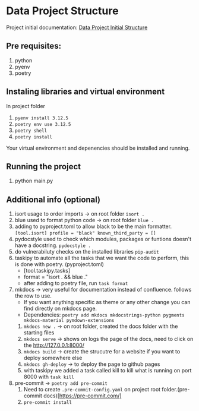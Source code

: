 # Data Project Structure

Project initial documentation: [Data Project Initial Structure](https://AndreFelippeVidal.github.io/project-structure/)

## Pre requisites:
1. python
2. pyenv
3. poetry

## Instaling libraries and virtual environment

In project folder
1. `pyenv install 3.12.5`
2. `poetry env use 3.12.5`
3. `poetry shell`
4. `poetry install`

Your virtual environment and depenencies should be installed and running.

## Running the project

1. python main.py


## Additional info (optional)

1. isort usage to order imports -> on root folder `isort .`
2. blue used to format python code -> on root folder `blue .`
3. adding to pyproject.toml to allow black to be the main formatter.
`[tool.isort]
profile = "black"
known_third_party = []`
4. pydocstyle used to check which modules, packages or funtions doesn't have a docstring. `pydocstyle .`
5. do vulnerabiluty checks on the installed libraries `pip-audit`
6. taskipy to automate all the tasks that we want the code to perform, this is done with poetry. (pyproject.toml)
    - [tool.taskipy.tasks]
    - format = "isort . && blue ."
    - after adding to poetry file, run `task format`
7. mkdocs -> very useful for documentation instead of confluence. follows the row to use.
    - If you want anything specific as theme or any other change you can find directly on mkdocs page.
    - Dependencies: `poetry add mkdocs mkdocstrings-python pygments mkdocs-material pymdown-extensions`
    1. `mkdocs new .` -> on root folder, created the docs folder with the starting files
    2. `mkdocs serve` -> shows on logs the page of the docs, need to click on the http://127.0.0.1:8000/
    3. `mkdocs build` -> create the strucutre for a website if you want to deploy somewhere else
    4. `mkdocs gh-deploy` -> to deploy the page to github pages
    5. with taskipy we added a task called kill to kill what is running on port 8000 with `task kill`
8. pre-commit -> `poetry add pre-commit`
    1. Need to create `.pre-commit-config.yaml` on project root folder.(pre-commit docs)[https://pre-commit.com/]
    2. `pre-commit install`
